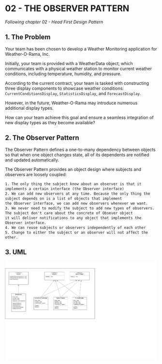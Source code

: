 # 02 - THE OBSERVER PATTERN
*Following chapter 02 - Head First Design Pattern*

## 1. The Problem

Your team has been chosen to develop a Weather Monitoring application for Weather-O-Rama, Inc.

Initially, your team is provided with a WeatherData object, which communicates with a physical weather station 
to monitor current weather conditions, including temperature, humidity, and pressure. 

According to the current contract,
your team is tasked with constructing three display components to showcase weather conditions: `CurrentConditionsDisplay`,
`StatisticsDisplay`, and `ForecastDisplay`.

However, in the future, Weather-O-Rama may introduce numerous additional display types.

How can your team achieve this goal and ensure a seamless integration of new display types as they become available?

## 2. The Observer Pattern
The Observer Pattern defines a one-to-many dependency between objects so that when one object changes state,
all of its dependents are notified and updated automatically.

The Observer Pattern provides an object design where subjects and observers are loosely coupled:

    1. The only thing the subject know about an observer is that it implements a certain interface (the Observer interface)
    2. We can add new observers at any time. Because the only thing the subject depends on is a list of objects that implement
    the Observer interface, we can add new observers whenever we want.
    3. We never need to modify the subject to add new types of observers. The subject don't care about the concrete of Obsever object
    it will deliver notifications to any object that implements the Observer interface.
    4. We can reuse subjects or observers independently of each other
    5. Change to either the subject or an observer will not affect the other.

## 3. UML
![The observer pattern diagram](../docs/02-the-observer-pattern.png)